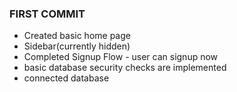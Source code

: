### FIRST COMMIT
- Created basic home page
- Sidebar(currently hidden)
- Completed Signup Flow - user can signup now
- basic database security checks are implemented
- connected database